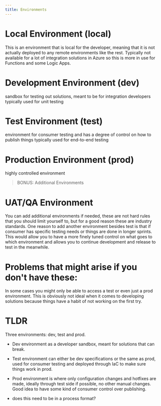 ```yaml
---
title: Environments
---
```

# Local Environment (local)
This is an environment that is local for the developer, meaning that it is not actually deployed to any remote environments like the rest.
Typically not available for a lot of integration solutions in Azure so this is more in use for Functions and some Logic Apps.

# Development Environment (dev)
sandbox for testing out solutions, meant to be for integration developers
typically used for unit testing

# Test Environment (test)
environment for consumer testing and has a degree of control on how to publish things
typically used for end-to-end testing

# Production Environment (prod)
highly controlled environment

> BONUS: Additional Environments
# UAT/QA Environment
You can add additional environments if needed, these are not hard rules that you should limit yourself to, but for a good reason these are industry standards. One reason to add another environment besides test is that if consumer has specific testing needs or things are done in longer sprints. This would allow you to have a more finely tuned control on what goes to which environment and allows you to continue development and release to test in the meanwhile.

# Problems that might arise if you don't have these:
In some cases you might only be able to access a test or even just a prod environment. This is obviously not ideal when it comes to developing solutions because things have a habit of not working on the first try.

# TLDR
Three environments: dev, test and prod. 
- Dev environment as a developer sandbox, meant for solutions that can break. 
- Test environment can either be dev specifications or the same as prod, used for consumer testing and deployed through IaC to make sure things work in prod. 
- Prod environment is where only configuration changes and hotfixes are made, ideally through test side if possible, no other manual changes. Good idea to have some kind of consumer control over publishing.

- does this need to be in a process format?